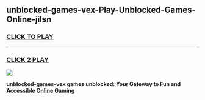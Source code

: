 
## unblocked-games-vex-Play-Unblocked-Games-Online-jilsn
<h3>
<a href="https://premium76.site?title=unblocked-games-vex&ref=25A">CLICK TO PLAY</a></h3>
<hr>

<h3>
<a href="https://premium76.site?title=unblocked-games-vex&ref=25A">CLICK 2 PLAY</a>
  
</h3>

<a href="https://premium76.site?title=unblocked-games-vex&ref=25A"><img src="https://clearcache.store/games.png"></a>


**unblocked-games-vex games unblocked: Your Gateway to Fun and Accessible Online Gaming**
